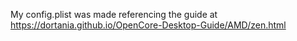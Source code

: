My config.plist was made referencing the guide at https://dortania.github.io/OpenCore-Desktop-Guide/AMD/zen.html
